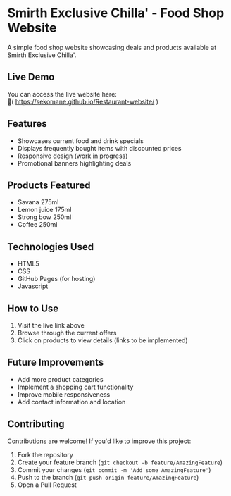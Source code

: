 # Smirth Exclusive Chilla' - Food Shop Website

A simple food shop website showcasing deals and products available at Smirth Exclusive Chilla'.

## Live Demo

You can access the live website here:  
🔗( https://sekomane.github.io/Restaurant-website/ )

## Features

- Showcases current food and drink specials
- Displays frequently bought items with discounted prices
- Responsive design (work in progress)
- Promotional banners highlighting deals

## Products Featured

- Savana 275ml
- Lemon juice 175ml
- Strong bow 250ml
- Coffee 250ml

## Technologies Used

- HTML5
- CSS
- GitHub Pages (for hosting)
- Javascript 

## How to Use

1. Visit the live link above
2. Browse through the current offers
3. Click on products to view details (links to be implemented)

## Future Improvements

- Add more product categories
- Implement a shopping cart functionality
- Improve mobile responsiveness
- Add contact information and location

## Contributing

Contributions are welcome! If you'd like to improve this project:

1. Fork the repository
2. Create your feature branch (`git checkout -b feature/AmazingFeature`)
3. Commit your changes (`git commit -m 'Add some AmazingFeature'`)
4. Push to the branch (`git push origin feature/AmazingFeature`)
5. Open a Pull Request
